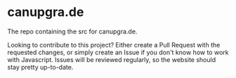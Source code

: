 # canupgra.de
The repo containing the src for canupgra.de.

Looking to contribute to this project? Either create a Pull Request with the requested changes, or simply create an Issue if you don't know how to work with Javascript. Issues will be reviewed regularly, so the website should stay pretty up-to-date.
